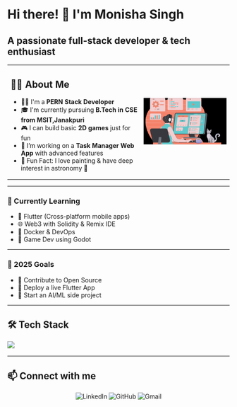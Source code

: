 <h1>Hi there! 👋 I'm Monisha Singh</h1>  
<h2>A passionate full-stack developer & tech enthusiast</h2>


<table>
  <tr>
    <td width="60%">
      <h2>👩‍💻 About Me</h2>
      <p>
        <ul>
          <li>👩‍💻 I'm a <b>PERN Stack Developer</b></li>
          <li>🎓 I'm currently pursuing <b>B.Tech in CSE from MSIT,Janakpuri</b></li>
          <li>🎮 I can build basic <b>2D games</b> just for fun</li>
          <li>🔭 I’m working on a <b>Task Manager Web App</b> with advanced features</li>
          <li>🎨 Fun Fact: I love painting & have deep interest in astronomy 🌌</li>
        </ul>
      </p>
    </td>
    <td width="40%">
       <img src="./GIF for github (black background).gif" alt="Programmer writing code" width="500" />
    </td>
  </tr>
</table>

---

### 🧠 Currently Learning

- 📱 Flutter (Cross-platform mobile apps)
- 🌐 Web3 with Solidity & Remix IDE
- 🐳 Docker & DevOps
- 👾 Game Dev using Godot

---

### 🎯 2025 Goals

- 🧩 Contribute to Open Source
- 🚀 Deploy a live Flutter App
- 🤖 Start an AI/ML side project

---

## 🛠️ Tech Stack
<p>
  <img src="https://skillicons.dev/icons?i=html,css,bootstrap,react,nextjs,nodejs,express,postgres,python,flutter,git,github,godot,solidity&perline=8" />
</p>

---


## 📫 Connect with me

<p align="center" style="text-decoration:none">
  <a href="https://www.linkedin.com/in/monisha-singh-tech/" target="_blank" style="text-decoration:none">
    <img src="https://cdn.jsdelivr.net/gh/devicons/devicon/icons/linkedin/linkedin-original.svg" width="40" alt="LinkedIn" />
  </a>
  <a href="https://github.com/MONISHA2876" target="_blank" style="text-decoration:none">
    <img src="https://img.icons8.com/ios-filled/50/ffffff/github.png" width="40" alt="GitHub" />
  </a>
  <a href="mailto:monishasingh06@gmail.com" target="_blank" style="text-decoration:none">
    <img src="https://img.icons8.com/color/48/000000/gmail--v1.png" width="40" alt="Gmail" />
  </a>
</p>

